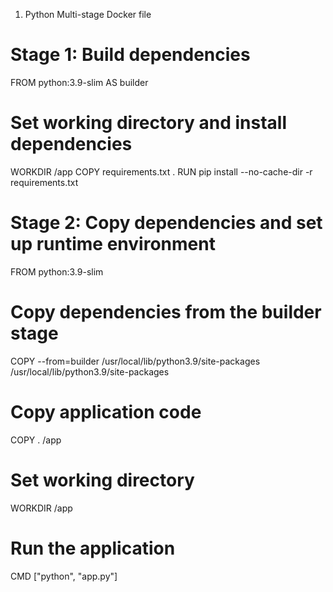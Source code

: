 

1. Python Multi-stage Docker file

# Stage 1: Build dependencies
FROM python:3.9-slim AS builder

# Set working directory and install dependencies 
WORKDIR /app
COPY requirements.txt .
RUN pip install --no-cache-dir -r requirements.txt

# Stage 2: Copy dependencies and set up runtime environment
FROM python:3.9-slim

# Copy dependencies from the builder stage
COPY --from=builder /usr/local/lib/python3.9/site-packages /usr/local/lib/python3.9/site-packages

# Copy application code
COPY . /app

# Set working directory
WORKDIR /app

# Run the application
CMD ["python", "app.py"]







